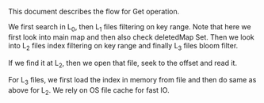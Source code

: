 This document describes the flow for Get operation.

We first search in L<sub>0</sub>, then 
L<sub>1</sub> files filtering on key range. Note that here we first look into main map and
then also check deletedMap Set.
Then we look into L<sub>2</sub> files index filtering on key range and
finally L<sub>3</sub> files bloom filter.

If we find it at L<sub>2</sub>, then we open that file, seek to the offset
and read it.

For L<sub>3</sub> files, we first load the index in memory from file and then do same as above for L<sub>2</sub>.
We rely on OS file cache for fast IO.
